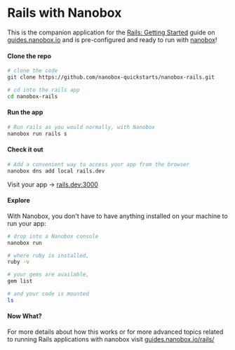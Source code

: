# Rails with Nanobox
This is the companion application for the [Rails: Getting Started](https://guides.nanobox.io/ruby/rails/) guide on [guides.nanobox.io](https://guides.nanobox.io) and is pre-configured and ready to run with [nanobox](https://nanobox.io/)!

#### Clone the repo

```bash
# clone the code
git clone https://github.com/nanobox-quickstarts/nanobox-rails.git

# cd into the rails app
cd nanobox-rails
```

#### Run the app

```bash
# Run rails as you would normally, with Nanobox
nanobox run rails s
```

#### Check it out

```bash
# Add a convenient way to access your app from the browser
nanobox dns add local rails.dev
```

Visit your app -> <a href="http://rails.dev:3000" target="_blank">rails.dev:3000</a>

#### Explore

With Nanobox, you don't have to have anything installed on your machine to run your app:

```bash
# drop into a Nanobox console
nanobox run

# where ruby is installed,
ruby -v

# your gems are available,
gem list

# and your code is mounted
ls
```

#### Now What?
For more details about how this works or for more advanced topics related to running Rails applications with nanobox visit [guides.nanobox.io/rails/](https://guides.nanobox.io/ruby/rails/)
